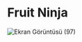 # Fruit Ninja

![Ekran Görüntüsü (97)](https://user-images.githubusercontent.com/111955439/203150724-e0b9a2e5-18c8-44f4-90e3-e6eef2614f4e.png)
